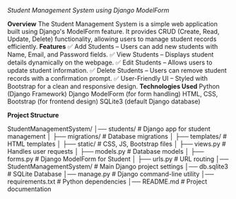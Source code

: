 *Student Management System using Django ModelForm*

**Overview**
    The Student Management System is a simple web application built using Django's ModelForm feature. It provides CRUD (Create, Read, Update, Delete) functionality, allowing users to manage student records efficiently.
**Features**
    ✅ Add Students – Users can add new students with Name, Email, and Password fields.
    ✅ View Students – Displays student details dynamically on the webpage.
    ✅ Edit Students – Allows users to update student information.
    ✅ Delete Students – Users can remove student records with a confirmation prompt.
    ✅ User-Friendly UI – Styled with Bootstrap for a clean and responsive design.
**Technologies Used**
    Python (Django Framework)
    Django ModelForm (for form handling)
    HTML, CSS, Bootstrap (for frontend design)
    SQLite3 (default Django database)

**Project Structure**

StudentManagementSystem/
│── students/               # Django app for student management
│   ├── migrations/         # Database migrations
│   ├── templates/          # HTML templates
│   ├── static/             # CSS, JS, Bootstrap files
│   ├── views.py            # Handles user requests
│   ├── models.py           # Database models
│   ├── forms.py            # Django ModelForm for Student
│   ├── urls.py             # URL routing
│── StudentManagementSystem/ # Main Django project settings
│── db.sqlite3              # SQLite Database
│── manage.py               # Django command-line utility
│── requirements.txt        # Python dependencies
│── README.md               # Project documentation
